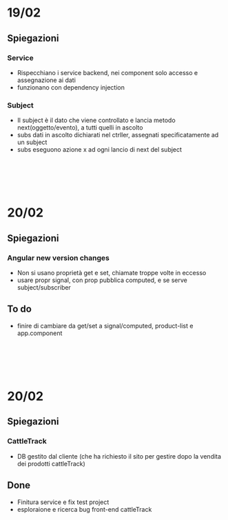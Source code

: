 # 19/02
## Spiegazioni
### Service
- Rispecchiano i service backend, nei component solo accesso e assegnazione ai dati
- funzionano con dependency injection

### Subject
- Il subject è il dato che viene controllato e lancia metodo next(oggetto/evento), a tutti quelli in ascolto
- subs dati in ascolto dichiarati nel ctrller, assegnati specificatamente ad un subject
- subs eseguono azione x ad ogni lancio di next del subject

<br>
<br>
<br>
<br>

# 20/02
## Spiegazioni
### Angular new version changes
- Non si usano proprietà get e set, chiamate troppe volte in eccesso
- usare propr signal, con prop pubblica computed, e se serve subject/subscriber 

## To do 
- finire di cambiare da get/set a signal/computed, product-list e app.component

<br>
<br>
<br>
<br>

# 20/02
## Spiegazioni
### CattleTrack
- DB gestito dal cliente (che ha richiesto il sito per gestire dopo la vendita dei prodotti cattleTrack)

## Done
- Finitura service e fix test project
- esploraione e ricerca bug front-end cattleTrack